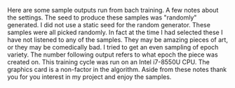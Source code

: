 Here are some sample outputs run from bach training. A few notes about the settings.
The seed to produce these samples was "randomly" generated. I did not use a static seed
for the random generator. These samples were all picked randomly. In fact at the time I
had selected these I have not listened to any of the samples. They may be amazing pieces
of art, or they may be comedically bad. I tried to get an even sampling of epoch variety.
The number following output refers to what epoch the piece was created on. This training
cycle was run on an Intel i7-8550U CPU. The graphics card is a non-factor in the algorithm.
Aside from these notes thank you for you interest in my project and enjoy the samples.
